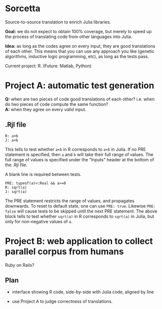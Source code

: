 Sorcetta
========

Source-to-source translation to enrich Julia libraries.

**Goal:** we do not expect to obtain 100% coverage, but merely to speed up the process of translating code from other languages into Julia.

**Idea:** as long as the codes agree on every input, they are good translations of each other.  This means that you can use any approach you like (genetic algorithms, inductive logic programming, etc), as long as the tests pass.


Current project: R.  (Future: Matlab, Python)


# Project A: automatic test generation

**Q:** when are two pieces of code good translations of each other?  i.e. when do two pieces of code compute the same function?<br>
**A:** when they agree on every *valid* input.




## .Rjl file

```
R: a+b
J: a+b
```
This tells to test whether `a+b` in R corresponds to `a+b` in Julia.  If no PRE statement is specified, then `a` and `b` will take their full range of values.  The full range of values is specified under the "Inputs" header at the bottom of the .Rjl file.

A blank line is required between tests.


```
PRE: typeof(a)<:Real && a>=0
R: sqrt(a)
J: sqrt(a)
```

The PRE statement restricts the range of values, and propagates downwards.  To reset to default state, one can use `PRE: true`. Likewise `PRE: false` will cause tests to be skipped until the next PRE statement.  The above block tells to test whether `sqrt(a)` in R corresponds to `sqrt(a)` in Julia, but only for non-negative values of `a`.


# Project B: web application to collect parallel corpus from humans

Ruby on Rails?

## Plan

* interface showing R code, side-by-side with Julia code, aligned by line

* use Project A to judge correctness of translations.


